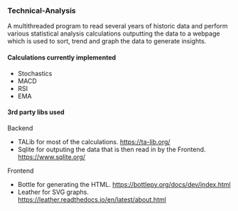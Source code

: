 ### Technical-Analysis

A multithreaded program to read several years of historic data and perform various statistical analysis calculations outputting the data to a webpage which is used to sort, trend and graph the data to generate insights.

#### Calculations currently implemented

- Stochastics
- MACD
- RSI
- EMA

#### 3rd party libs used

Backend
- TALib for most of the calculations. https://ta-lib.org/
- Sqlite for outputing the data that is then read in by the Frontend. https://www.sqlite.org/

Frontend
* Bottle for generating the HTML. https://bottlepy.org/docs/dev/index.html
* Leather for SVG graphs. https://leather.readthedocs.io/en/latest/about.html
